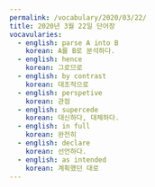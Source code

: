 ```yaml
---
permalink: /vocabulary/2020/03/22/
title: 2020년 3월 22일 단어장
vocavularies:
  - english: parse A into B
    korean: A를 B로 분석하다.
  - english: hence
    korean: 그로므로
  - english: by contrast
    korean: 대조적으로
  - english: perspetive
    korean: 관점
  - english: supercede
    korean: 대신하다, 대체하다.
  - english: in full
    korean: 완전히
  - english: declare
    korean: 선언하다.
  - english: as intended
    korean: 계획했던 대로
---
```

